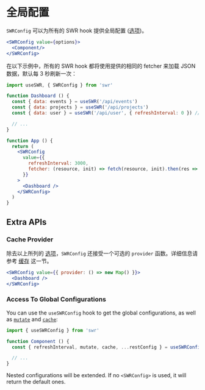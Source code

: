 # 全局配置

`SWRConfig` 可以为所有的 SWR hook 提供全局配置 ([选项](/docs/options))。

```jsx
<SWRConfig value={options}>
  <Component/>
</SWRConfig>
```

在以下示例中，所有的 SWR hook 都将使用提供的相同的 fetcher 来加载 JSON 数据，默认每 3 秒刷新一次：

```jsx
import useSWR, { SWRConfig } from 'swr'

function Dashboard () {
  const { data: events } = useSWR('/api/events')
  const { data: projects } = useSWR('/api/projects')
  const { data: user } = useSWR('/api/user', { refreshInterval: 0 }) // override

  // ...
}

function App () {
  return (
    <SWRConfig 
      value={{
        refreshInterval: 3000,
        fetcher: (resource, init) => fetch(resource, init).then(res => res.json())
      }}
    >
      <Dashboard />
    </SWRConfig>
  )
}
```

## Extra APIs

### Cache Provider

除去以上所列的 [选项](/docs/options)，`SWRConfig` 还接受一个可选的 `provider` 函数。详细信息请参考 [缓存](/docs/cache) 这一节。

```jsx
<SWRConfig value={{ provider: () => new Map() }}>
  <Dashboard />
</SWRConfig>
```

### Access To Global Configurations

You can use the `useSWRConfig` hook to get the global configurations, as well as [`mutate`](/docs/mutation) and [`cache`](/docs/advanced/cache):

```jsx
import { useSWRConfig } from 'swr'

function Component () {
  const { refreshInterval, mutate, cache, ...restConfig } = useSWRConfig()

  // ...
}
```

Nested configurations will be extended. If no `<SWRConfig>` is used, it will return the default ones.
